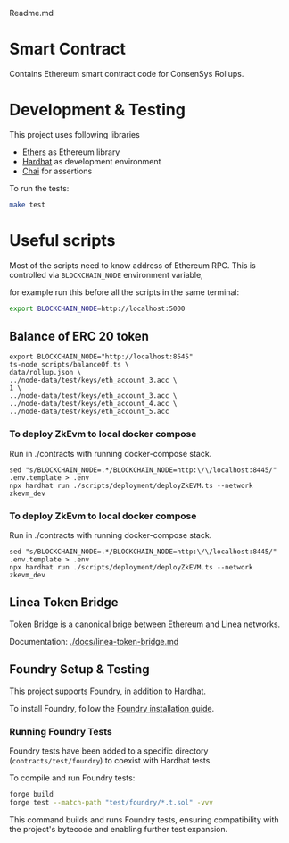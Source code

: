 Readme.md

# Smart Contract

Contains Ethereum smart contract code for ConsenSys Rollups.

# Development & Testing

This project uses following libraries

- [Ethers](https://github.com/ethers-io/ethers.js/) as Ethereum library
- [Hardhat](https://hardhat.org/getting-started/) as development environment
- [Chai](https://www.chaijs.com/) for assertions

To run the tests:

```bash
make test
```

# Useful scripts

Most of the scripts need to know address of Ethereum RPC. This is controlled via `BLOCKCHAIN_NODE` environment variable,

for example run this before all the scripts in the same terminal:

```bash
export BLOCKCHAIN_NODE=http://localhost:5000
```

## Balance of ERC 20 token

```
export BLOCKCHAIN_NODE="http://localhost:8545"
ts-node scripts/balanceOf.ts \
data/rollup.json \
../node-data/test/keys/eth_account_3.acc \
1 \
../node-data/test/keys/eth_account_3.acc \
../node-data/test/keys/eth_account_4.acc \
../node-data/test/keys/eth_account_5.acc
```

### To deploy ZkEvm to local docker compose

Run in ./contracts with running docker-compose stack.

```shell
sed "s/BLOCKCHAIN_NODE=.*/BLOCKCHAIN_NODE=http:\/\/localhost:8445/" .env.template > .env
npx hardhat run ./scripts/deployment/deployZkEVM.ts --network zkevm_dev
```

### To deploy ZkEvm to local docker compose

Run in ./contracts with running docker-compose stack.

```shell
sed "s/BLOCKCHAIN_NODE=.*/BLOCKCHAIN_NODE=http:\/\/localhost:8445/" .env.template > .env
npx hardhat run ./scripts/deployment/deployZkEVM.ts --network zkevm_dev
```

## Linea Token Bridge

Token Bridge is a canonical brige between Ethereum and Linea networks.

Documentation: [./docs/linea-token-bridge.md](./docs/linea-token-bridge.md)

## Foundry Setup & Testing

This project supports Foundry, in addition to Hardhat.

To install Foundry, follow the [Foundry installation guide](https://book.getfoundry.sh/getting-started/installation.html).

### Running Foundry Tests

Foundry tests have been added to a specific directory (`contracts/test/foundry`) to coexist with Hardhat tests.

To compile and run Foundry tests:

```bash
forge build
forge test --match-path "test/foundry/*.t.sol" -vvv
```

This command builds and runs Foundry tests, ensuring compatibility with the project's bytecode and enabling further test expansion.